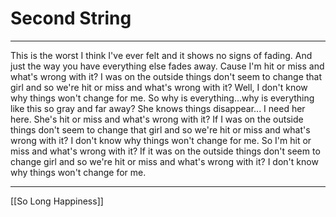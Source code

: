 # Second String

---

This is the worst I think I've ever felt and it shows no signs of fading. 
And just the way you have everything else fades away. 
Cause I'm hit or miss and what's wrong with it? 
I was on the outside things don't seem to change that girl 
and so we're hit or miss and what's wrong with it? 
Well, I don't know why things won't change for me. 
So why is everything...why is everything like this 
so gray and far away? She knows things disappear... I need her here. 
She's hit or miss and what's wrong with it? 
If I was on the outside things don't seem to change that girl 
and so we're hit or miss and what's wrong with it? 
I don't know why things won't change for me. 
So I'm hit or miss and what's wrong with it? 
If it was on the outside things don't seem to change girl 
and so we're hit or miss and what's wrong with it? 
I don't know why things won't change for me.

---

[[So Long Happiness]]
